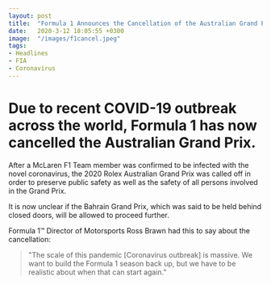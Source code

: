```yaml
---
layout: post
title:  "Formula 1 Announces the Cancellation of the Australian Grand Prix"
date:   2020-3-12 18:05:55 +0300
image:  "/images/f1cancel.jpeg"
tags:   
- Headlines
- FIA
- Coronavirus
---
```


# Due to recent COVID-19 outbreak across the world, Formula 1 has now cancelled the Australian Grand Prix.

After a McLaren F1 Team member was confirmed to be infected with the novel coronavirus, the 2020 Rolex Australian Grand Prix was called off in order to preserve public safety as well as the safety of all persons involved in the Grand Prix.

It is now unclear if the Bahrain Grand Prix, which was said to be held behind closed doors, will be allowed to proceed further.

Formula 1™ Director of Motorsports Ross Brawn had this to say about the cancellation:

> "The scale of this pandemic [Coronavirus outbreak] is massive. We want to build the Formula 1 season back up, but we have to be realistic about when that can start again." 



